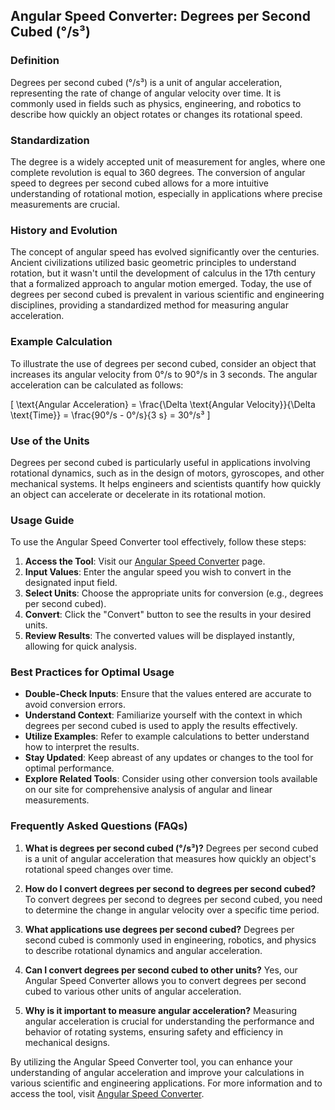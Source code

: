 ## Angular Speed Converter: Degrees per Second Cubed (°/s³)

### Definition
Degrees per second cubed (°/s³) is a unit of angular acceleration, representing the rate of change of angular velocity over time. It is commonly used in fields such as physics, engineering, and robotics to describe how quickly an object rotates or changes its rotational speed.

### Standardization
The degree is a widely accepted unit of measurement for angles, where one complete revolution is equal to 360 degrees. The conversion of angular speed to degrees per second cubed allows for a more intuitive understanding of rotational motion, especially in applications where precise measurements are crucial.

### History and Evolution
The concept of angular speed has evolved significantly over the centuries. Ancient civilizations utilized basic geometric principles to understand rotation, but it wasn't until the development of calculus in the 17th century that a formalized approach to angular motion emerged. Today, the use of degrees per second cubed is prevalent in various scientific and engineering disciplines, providing a standardized method for measuring angular acceleration.

### Example Calculation
To illustrate the use of degrees per second cubed, consider an object that increases its angular velocity from 0°/s to 90°/s in 3 seconds. The angular acceleration can be calculated as follows:

\[
\text{Angular Acceleration} = \frac{\Delta \text{Angular Velocity}}{\Delta \text{Time}} = \frac{90°/s - 0°/s}{3 s} = 30°/s³
\]

### Use of the Units
Degrees per second cubed is particularly useful in applications involving rotational dynamics, such as in the design of motors, gyroscopes, and other mechanical systems. It helps engineers and scientists quantify how quickly an object can accelerate or decelerate in its rotational motion.

### Usage Guide
To use the Angular Speed Converter tool effectively, follow these steps:
1. **Access the Tool**: Visit our [Angular Speed Converter](https://www.inayam.co/unit-converter/angular_speed) page.
2. **Input Values**: Enter the angular speed you wish to convert in the designated input field.
3. **Select Units**: Choose the appropriate units for conversion (e.g., degrees per second cubed).
4. **Convert**: Click the "Convert" button to see the results in your desired units.
5. **Review Results**: The converted values will be displayed instantly, allowing for quick analysis.

### Best Practices for Optimal Usage
- **Double-Check Inputs**: Ensure that the values entered are accurate to avoid conversion errors.
- **Understand Context**: Familiarize yourself with the context in which degrees per second cubed is used to apply the results effectively.
- **Utilize Examples**: Refer to example calculations to better understand how to interpret the results.
- **Stay Updated**: Keep abreast of any updates or changes to the tool for optimal performance.
- **Explore Related Tools**: Consider using other conversion tools available on our site for comprehensive analysis of angular and linear measurements.

### Frequently Asked Questions (FAQs)

1. **What is degrees per second cubed (°/s³)?**
   Degrees per second cubed is a unit of angular acceleration that measures how quickly an object's rotational speed changes over time.

2. **How do I convert degrees per second to degrees per second cubed?**
   To convert degrees per second to degrees per second cubed, you need to determine the change in angular velocity over a specific time period.

3. **What applications use degrees per second cubed?**
   Degrees per second cubed is commonly used in engineering, robotics, and physics to describe rotational dynamics and angular acceleration.

4. **Can I convert degrees per second cubed to other units?**
   Yes, our Angular Speed Converter allows you to convert degrees per second cubed to various other units of angular acceleration.

5. **Why is it important to measure angular acceleration?**
   Measuring angular acceleration is crucial for understanding the performance and behavior of rotating systems, ensuring safety and efficiency in mechanical designs.

By utilizing the Angular Speed Converter tool, you can enhance your understanding of angular acceleration and improve your calculations in various scientific and engineering applications. For more information and to access the tool, visit [Angular Speed Converter](https://www.inayam.co/unit-converter/angular_speed).